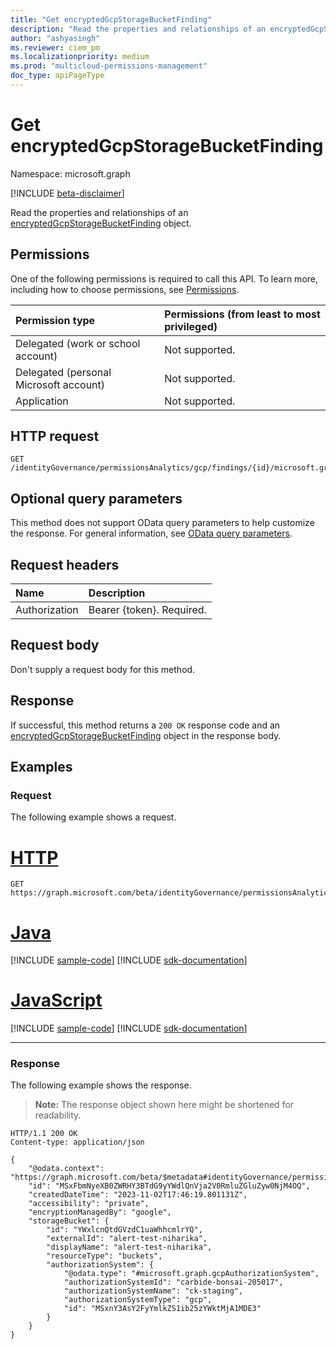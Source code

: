 ```yaml
---
title: "Get encryptedGcpStorageBucketFinding"
description: "Read the properties and relationships of an encryptedGcpStorageBucketFinding object."
author: "ashyasingh"
ms.reviewer: ciem_pm
ms.localizationpriority: medium
ms.prod: "multicloud-permissions-management"
doc_type: apiPageType
---
```


# Get encryptedGcpStorageBucketFinding
Namespace: microsoft.graph

[!INCLUDE [beta-disclaimer](../../includes/beta-disclaimer.md)]

Read the properties and relationships of an [encryptedGcpStorageBucketFinding](../resources/encryptedgcpstoragebucketfinding.md) object.

## Permissions
One of the following permissions is required to call this API. To learn more, including how to choose permissions, see [Permissions](/graph/permissions-reference).

|Permission type|Permissions (from least to most privileged)|
|:---|:---|
|Delegated (work or school account)|Not supported.|
|Delegated (personal Microsoft account)|Not supported.|
|Application|Not supported.|

## HTTP request

<!-- {
  "blockType": "ignored"
}
-->
``` http
GET /identityGovernance/permissionsAnalytics/gcp/findings/{id}/microsoft.graph.encryptedGcpStorageBucketFinding
```

## Optional query parameters
This method does not support OData query parameters to help customize the response. For general information, see [OData query parameters](/graph/query-parameters).

## Request headers
|Name|Description|
|:---|:---|
|Authorization|Bearer {token}. Required.|

## Request body
Don't supply a request body for this method.

## Response

If successful, this method returns a `200 OK` response code and an [encryptedGcpStorageBucketFinding](../resources/encryptedgcpstoragebucketfinding.md) object in the response body.

## Examples

### Request
The following example shows a request.
# [HTTP](#tab/http)
<!-- {
  "blockType": "request",
  "name": "get_encryptedgcpstoragebucketfinding"
}
-->
``` http
GET https://graph.microsoft.com/beta/identityGovernance/permissionsAnalytics/gcp/findings/MSxFbmNyeXB0ZWRHY3BTdG9yYWdlQnVja2V0RmluZGluZyw0NjM4OQ/microsoft.graph.encryptedGcpStorageBucketFinding
```

# [Java](#tab/java)
[!INCLUDE [sample-code](../includes/snippets/java/get-encryptedgcpstoragebucketfinding-java-snippets.md)]
[!INCLUDE [sdk-documentation](../includes/snippets/snippets-sdk-documentation-link.md)]

# [JavaScript](#tab/javascript)
[!INCLUDE [sample-code](../includes/snippets/javascript/get-encryptedgcpstoragebucketfinding-javascript-snippets.md)]
[!INCLUDE [sdk-documentation](../includes/snippets/snippets-sdk-documentation-link.md)]

---


### Response
The following example shows the response.
>**Note:** The response object shown here might be shortened for readability.
<!-- {
  "blockType": "response",
  "truncated": true,
  "@odata.type": "microsoft.graph.encryptedGcpStorageBucketFinding"
}
-->
``` http
HTTP/1.1 200 OK
Content-type: application/json

{
    "@odata.context": "https://graph.microsoft.com/beta/$metadata#identityGovernance/permissionsAnalytics/gcp/findings/microsoft.graph.encryptedGcpStorageBucketFinding/$entity",
    "id": "MSxFbmNyeXB0ZWRHY3BTdG9yYWdlQnVja2V0RmluZGluZyw0NjM4OQ",
    "createdDateTime": "2023-11-02T17:46:19.801131Z",
    "accessibility": "private",
    "encryptionManagedBy": "google",
    "storageBucket": {
        "id": "YWxlcnQtdGVzdC1uaWhhcmlrYQ",
        "externalId": "alert-test-niharika",
        "displayName": "alert-test-niharika",
        "resourceType": "buckets",
        "authorizationSystem": {
            "@odata.type": "#microsoft.graph.gcpAuthorizationSystem",
            "authorizationSystemId": "carbide-bonsai-205017",
            "authorizationSystemName": "ck-staging",
            "authorizationSystemType": "gcp",
            "id": "MSxnY3AsY2FyYmlkZS1ib25zYWktMjA1MDE3"
        }
    }
}
```

